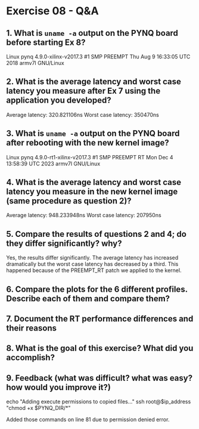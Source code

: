# Exercise 08 - Q&A

## 1. What is `uname -a` output on the PYNQ board before starting Ex 8?
Linux pynq 4.9.0-xilinx-v2017.3 #1 SMP PREEMPT Thu Aug 9 16:33:05 UTC 2018 armv7l GNU/Linux

## 2. What is the average latency and worst case latency you measure after Ex 7 using the application you developed?
Average latency: 320.821106ns
Worst case latency: 350470ns

## 3. What is `uname -a` output on the PYNQ board after rebooting with the new kernel image?
Linux pynq 4.9.0-rt1-xilinx-v2017.3 #1 SMP PREEMPT RT Mon Dec 4 13:58:39 UTC 2023 armv7l GNU/Linux

## 4. What is the average latency and worst case latency you measure in the new kernel image (same procedure as question 2)?
Average latency: 948.233948ns
Worst case latency: 207950ns

## 5. Compare the results of questions 2 and 4; do they differ significantly? why?
Yes, the results differ significantly. The average latency has increased dramatically but the worst case latency has decreased by a third. This happened because of the PREEMPT_RT patch we applied to the kernel.

## 6. Compare the plots for the 6 different profiles. Describe each of them and compare them?

## 7. Document the RT performance differences and their reasons

## 8. What is the goal of this exercise? What did you accomplish?

## 9. Feedback (what was difficult? what was easy? how would you improve it?)
echo "Adding execute permissions to copied files..."
ssh root@$ip_address "chmod +x $PYNQ_DIR/*"

Added those commands on line 81 due to permission denied error.

